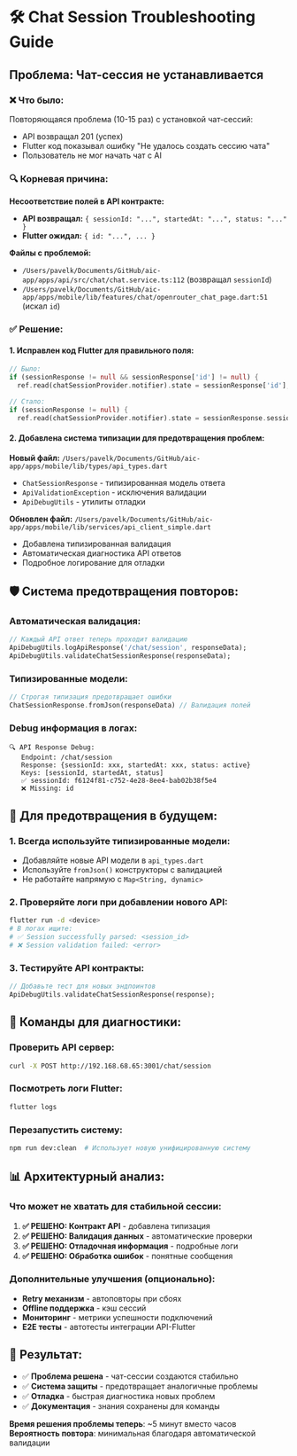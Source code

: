 # 🛠️ Chat Session Troubleshooting Guide

## Проблема: Чат-сессия не устанавливается

### ❌ Что было:
Повторяющаяся проблема (10-15 раз) с установкой чат-сессий:
- API возвращал 201 (успех)
- Flutter код показывал ошибку "Не удалось создать сессию чата"
- Пользователь не мог начать чат с AI

### 🔍 Корневая причина:
**Несоответствие полей в API контракте:**
- **API возвращал:** `{ sessionId: "...", startedAt: "...", status: "..." }`
- **Flutter ожидал:** `{ id: "...", ... }`

**Файлы с проблемой:**
- `/Users/pavelk/Documents/GitHub/aic-app/apps/api/src/chat/chat.service.ts:112` (возвращал `sessionId`)
- `/Users/pavelk/Documents/GitHub/aic-app/apps/mobile/lib/features/chat/openrouter_chat_page.dart:51` (искал `id`)

### ✅ Решение:

#### 1. Исправлен код Flutter для правильного поля:
```dart
// Было:
if (sessionResponse != null && sessionResponse['id'] != null) {
  ref.read(chatSessionProvider.notifier).state = sessionResponse['id'];

// Стало:
if (sessionResponse != null) {
  ref.read(chatSessionProvider.notifier).state = sessionResponse.sessionId;
```

#### 2. Добавлена система типизации для предотвращения проблем:

**Новый файл:** `/Users/pavelk/Documents/GitHub/aic-app/apps/mobile/lib/types/api_types.dart`
- `ChatSessionResponse` - типизированная модель ответа
- `ApiValidationException` - исключения валидации
- `ApiDebugUtils` - утилиты отладки

**Обновлен файл:** `/Users/pavelk/Documents/GitHub/aic-app/apps/mobile/lib/services/api_client_simple.dart`
- Добавлена типизированная валидация
- Автоматическая диагностика API ответов
- Подробное логирование для отладки

## 🛡️ Система предотвращения повторов:

### Автоматическая валидация:
```dart
// Каждый API ответ теперь проходит валидацию
ApiDebugUtils.logApiResponse('/chat/session', responseData);
ApiDebugUtils.validateChatSessionResponse(responseData);
```

### Типизированные модели:
```dart
// Строгая типизация предотвращает ошибки
ChatSessionResponse.fromJson(responseData) // Валидация полей
```

### Debug информация в логах:
```
🔍 API Response Debug:
   Endpoint: /chat/session
   Response: {sessionId: xxx, startedAt: xxx, status: active}
   Keys: [sessionId, startedAt, status]
   ✅ sessionId: f6124f81-c752-4e28-8ee4-bab02b38f5e4
   ❌ Missing: id
```

## 🎯 Для предотвращения в будущем:

### 1. Всегда используйте типизированные модели:
- Добавляйте новые API модели в `api_types.dart`
- Используйте `fromJson()` конструкторы с валидацией
- Не работайте напрямую с `Map<String, dynamic>`

### 2. Проверяйте логи при добавлении нового API:
```bash
flutter run -d <device>
# В логах ищите:
# ✅ Session successfully parsed: <session_id>
# ❌ Session validation failed: <error>
```

### 3. Тестируйте API контракты:
```dart
// Добавьте тест для новых эндпоинтов
ApiDebugUtils.validateChatSessionResponse(response);
```

## 🔧 Команды для диагностики:

### Проверить API сервер:
```bash
curl -X POST http://192.168.68.65:3001/chat/session
```

### Посмотреть логи Flutter:
```bash
flutter logs
```

### Перезапустить систему:
```bash
npm run dev:clean  # Использует новую унифицированную систему
```

## 📊 Архитектурный анализ:

### Что может не хватать для стабильной сессии:

1. **✅ РЕШЕНО: Контракт API** - добавлена типизация
2. **✅ РЕШЕНО: Валидация данных** - автоматические проверки
3. **✅ РЕШЕНО: Отладочная информация** - подробные логи
4. **✅ РЕШЕНО: Обработка ошибок** - понятные сообщения

### Дополнительные улучшения (опционально):
- **Retry механизм** - автоповторы при сбоях
- **Offline поддержка** - кэш сессий
- **Мониторинг** - метрики успешности подключений
- **E2E тесты** - автотесты интеграции API-Flutter

## 🎉 Результат:

- ✅ **Проблема решена** - чат-сессии создаются стабильно
- ✅ **Система защиты** - предотвращает аналогичные проблемы
- ✅ **Отладка** - быстрая диагностика новых проблем
- ✅ **Документация** - знания сохранены для команды

**Время решения проблемы теперь**: ~5 минут вместо часов
**Вероятность повтора**: минимальная благодаря автоматической валидации